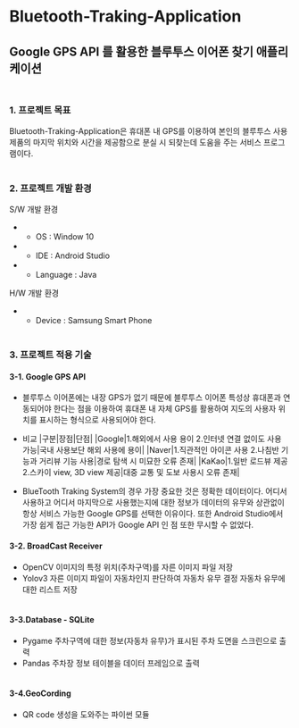 # Bluetooth-Traking-Application
## Google GPS API 를 활용한 블루투스 이어폰 찾기 애플리케이션<br/><br/>


### **1. 프로젝트 목표**

Bluetooth-Traking-Application은 휴대폰 내 GPS를 이용하여 본인의 블루투스 사용 제품의 마지막 위치와 시간을 제공함으로 분실 시 되찾는데 도움을 주는 서비스 프로그램이다. <br/><br/>


### **2. 프로젝트 개발 환경**

S/W 개발 환경
* - OS : Window 10
* - IDE : Android Studio
* - Language : Java

H/W 개발 환경
* - Device : Samsung Smart Phone<br/><br/>

### **3. 프로젝트 적용 기술**

#### 3-1. Google GPS API

- 블루투스 이어폰에는 내장 GPS가 없기 때문에 블루투스 이어폰 특성상 휴대폰과 연동되어야 한다는 점을 이용하여 휴대폰 내 자체 GPS를 활용하여 지도의 사용자 위치를 표시하는 형식으로 사용되어야 한다.

- 비교
|구분|장점|단점|
|Google|1.해외에서 사용 용이
2.인터넷 연결 없이도 사용 가능|국내 사용보단 해외 사용에 용이|
|Naver|1.직관적인 아이콘 사용
2.나침반 기능과 거리뷰 기능 사용|경로 탐색 시 미묘한 오류 존재|
|KaKao|1.일반 로드뷰 제공
2.스카이 view, 3D view 제공|대중 교통 및 도보 사용시 오류 존재|

- BlueTooth Traking System의 경우 가장 중요한 것은 정확한 데이터이다. 어디서 사용하고 어디서 마지막으로 사용했는지에 대한 정보가 데이터의 유무와 상관없이 항상 서비스 가능한 Google GPS를 선택한 이유이다. 또한 Android Studio에서 가장 쉽게 접근 가능한 API가 Google API 인 점 또한 무시할 수 없었다.


#### 3-2. BroadCast Receiver

- OpenCV
이미지의 특정 위치(주차구역)를 자른 이미지 파일 저장
- Yolov3
자른 이미지 파일이 자동차인지 판단하여 자동차 유무 결정
자동차 유무에 대한 리스트 저장<br/><br/>

#### 3-3.Database - SQLite
- Pygame
주차구역에 대한 정보(자동차 유무)가 표시된 주차 도면을 스크린으로 출력
- Pandas
주차장 정보 테이블을 데이터 프레임으로 출력<br/><br/>

#### 3-4.GeoCording
- QR code 생성을 도와주는 파이썬 모듈<br/><br/>
















